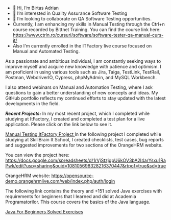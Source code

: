 - 👋 Hi, I’m Birtas Adrian
- 👀 I’m interested in Quality Assurance Software Testing
- 💞️ I’m looking to collaborate on QA Software Testing opportunities.
- Currently, I am enhancing my skills in Manual Testing through the Ctrl+n course recorded by Bittnet Training. You can find the course link here: https://www.ctrln.ro/cursuri/software/software-tester-qa-manual-curs-it/
- Also I'm currently enrolled in the ITFactory live course focused on Manual and Automated Testing.


As a passionate and ambitious individual, I am constantly seeking ways to improve myself and acquire new knowledge with patience and optimism. I am proficient in using various tools such as Jira, Taiga, TestLink, TestRail, Postman, WebdriverIO, Cypress, phpMyAdmin, and MySQL Workbench.

I also attend webinars on Manual and Automation Testing, where I ask questions to gain a better understanding of new concepts and ideas. My GitHub portfolio reflects my continued efforts to stay updated with the latest developments in the field.

***Recent Projects:***
In my most recent project, which I completed while studying at ItFactory, I created and completed a test plan for a live application. Please click on the link below to see it.

[Manual Testing ItFactory Project ](https://github.com/BirtasAdrian/Manual-Testing-Project-IT-Factory)
In the following project I completed while studying at SkillBrain It School, I created checklists, test cases, bug reports and suggested improvements for two sections of the OrangeHRM website. 

You can view the project here: https://docs.google.com/spreadsheets/d/1rVjStzjgpU6kOV3bA2l4arYsxu1RaPwk/edit?usp=sharing&ouid=108105698328216370447&rtpof=true&sd=true

OrangeHRM website:
https://opensource-demo.orangehrmlive.com/web/index.php/auth/login

The following link contains the theory and +151 solved Java exercises with requirements for beginners that I learned and did at Academia Programatorilor. This course covers the basics of the Java language.

[Java For Beginners Solved Exercises ](https://github.com/BirtasAdrian/Java-For-Beginners-Solved-Exercises)


<!---
BirtasAdrian/BirtasAdrian is a ✨ special ✨ repository because its `README.md` (this file) appears on your GitHub profile.
You can click the Preview link to take a look at your changes.
--->
